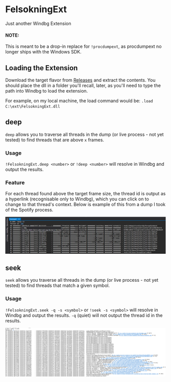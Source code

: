 # FelsokningExt
Just another Windbg Extension

#### NOTE:
This is meant to be a drop-in replace for `!procdumpext`, as procdumpext no longer ships with the Windows SDK.

## Loading the Extension
Download the target flavor from [Releases](https://github.com/felsokning/FelsokningExt/releases) and extract the contents. You should place the dll in a folder you'll recall, later, as you'll need to type the path into Windbg to load the extension.

For example, on my local machine, the load command would be: `.load C:\ext\FelsokningExt.dll`

## deep
`deep` allows you to traverse all threads in the dump (or live process - not yet tested) to find threads that are above `x` frames.

### Usage
`!FelsokningExt.deep <number>` or `!deep <number>` will resolve in Windbg and output the results.

### Feature
For each thread found above the target frame size, the thread id is output as a hyperlink (recognisable only to Windbg), which you can click on to change to that thread's context. Below is example of this from a dump I took of the Spotify process.

![Image showing thread hypelink](./images/thread_hyperlink.PNG)

## seek
`seek` allows you traverse all threads in the dump (or live process - not yet tested) to find threads that match a given symbol.

### Usage
`!FelsokningExt.seek -q -s <symbol>` or `!seek -s <symbol>` will resolve in Windbg and output the results. `-q` (quiet) will not output the thread id in the results.

![Image showing seek](./images/seek.png)
